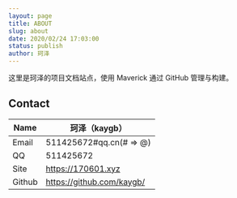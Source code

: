 ```yaml
---
layout: page
title: ABOUT
slug: about
date: 2020/02/24 17:03:00
status: publish
author: 珂泽
---
```


这里是珂泽的项目文档站点，使用 Maverick 通过 GitHub 管理与构建。

## Contact

| Name | 珂泽（kaygb） |
| --- | --- |
| Email | 511425672#qq.cn(# => @) |
| QQ | 511425672 |
| Site | https://170601.xyz |
| Github | https://github.com/kaygb/ |



